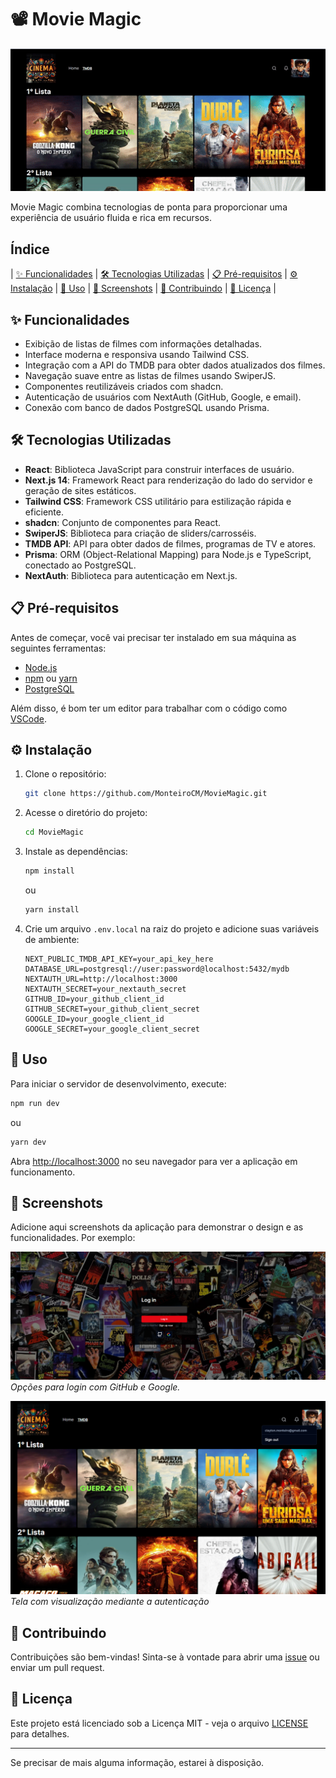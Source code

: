 # 📽️ Movie Magic
<p align="center">
  <img src="https://github.com/MonteiroCM/MovieMagic/blob/main/public/screenshots/ezgif-4-06d821f01c.gif" alt="Imagem da aplicação">
</p>
Movie Magic combina tecnologias de ponta para proporcionar uma experiência de usuário fluida e rica em recursos.

## Índice
| [✨ Funcionalidades](#funcionalidades) | [🛠️ Tecnologias Utilizadas](#tecnologias-utilizadas) | [📋 Pré-requisitos](#pre-requisitos) | [⚙️ Instalação](#instalacao) | [🚀 Uso](#uso) | [📸 Screenshots](#screenshots) | [🤝 Contribuindo](#contribuindo) | [📜 Licença](#licenca) |

<a id="funcionalidades"></a>
## ✨ Funcionalidades

- Exibição de listas de filmes com informações detalhadas.
- Interface moderna e responsiva usando Tailwind CSS.
- Integração com a API do TMDB para obter dados atualizados dos filmes.
- Navegação suave entre as listas de filmes usando SwiperJS.
- Componentes reutilizáveis criados com shadcn.
- Autenticação de usuários com NextAuth (GitHub, Google, e email).
- Conexão com banco de dados PostgreSQL usando Prisma.

<a id="tecnologias-utilizadas"></a>
## 🛠️ Tecnologias Utilizadas

- **React**: Biblioteca JavaScript para construir interfaces de usuário.
- **Next.js 14**: Framework React para renderização do lado do servidor e geração de sites estáticos.
- **Tailwind CSS**: Framework CSS utilitário para estilização rápida e eficiente.
- **shadcn**: Conjunto de componentes para React.
- **SwiperJS**: Biblioteca para criação de sliders/carrosséis.
- **TMDB API**: API para obter dados de filmes, programas de TV e atores.
- **Prisma**: ORM (Object-Relational Mapping) para Node.js e TypeScript, conectado ao PostgreSQL.
- **NextAuth**: Biblioteca para autenticação em Next.js.

<a id="pre-requisitos"></a>
## 📋 Pré-requisitos

Antes de começar, você vai precisar ter instalado em sua máquina as seguintes ferramentas:

- [Node.js](https://nodejs.org/en/)
- [npm](https://www.npmjs.com/) ou [yarn](https://yarnpkg.com/)
- [PostgreSQL](https://www.postgresql.org/)

Além disso, é bom ter um editor para trabalhar com o código como [VSCode](https://code.visualstudio.com/).

<a id="instalacao"></a>
## ⚙️ Instalação

1. Clone o repositório:
    ```bash
    git clone https://github.com/MonteiroCM/MovieMagic.git
    ```

2. Acesse o diretório do projeto:
    ```bash
    cd MovieMagic
    ```

3. Instale as dependências:
    ```bash
    npm install
    ```
    ou
    ```bash
    yarn install
    ```

4. Crie um arquivo `.env.local` na raiz do projeto e adicione suas variáveis de ambiente:
    ```
    NEXT_PUBLIC_TMDB_API_KEY=your_api_key_here
    DATABASE_URL=postgresql://user:password@localhost:5432/mydb
    NEXTAUTH_URL=http://localhost:3000
    NEXTAUTH_SECRET=your_nextauth_secret
    GITHUB_ID=your_github_client_id
    GITHUB_SECRET=your_github_client_secret
    GOOGLE_ID=your_google_client_id
    GOOGLE_SECRET=your_google_client_secret
    ```

<a id="uso"></a>
## 🚀 Uso

Para iniciar o servidor de desenvolvimento, execute:

```bash
npm run dev
```
ou
```bash
yarn dev
```

Abra [http://localhost:3000](http://localhost:3000) no seu navegador para ver a aplicação em funcionamento.

<a id="screenshots"></a>
## 📸 Screenshots

Adicione aqui screenshots da aplicação para demonstrar o design e as funcionalidades. Por exemplo:

![Screenshot 1](https://github.com/MonteiroCM/MovieMagic/blob/main/public/screenshots/screenshot1.png.png)
*Opções para login com GitHub e Google.*

![Screenshot 2](https://github.com/MonteiroCM/MovieMagic/blob/main/public/screenshots/screenshot2.png.png)
*Tela com visualização mediante a autenticação*

<a id="contribuindo"></a>
## 🤝 Contribuindo

Contribuições são bem-vindas! Sinta-se à vontade para abrir uma [issue](https://github.com/MonteiroCM/MovieMagic/issues) ou enviar um pull request.

<a id="licenca"></a>
## 📜 Licença

Este projeto está licenciado sob a Licença MIT - veja o arquivo [LICENSE](./LICENSE) para detalhes.

---

Se precisar de mais alguma informação, estarei à disposição.
